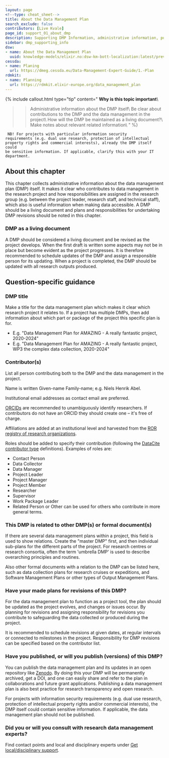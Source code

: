 ```yaml
---
layout: page
<!--type: cheat_sheet-->
title: About the Data Management Plan
search_exclude: false
contributors: [Live Kvale]
page_id: support_01_about_dmp
description: Supporting DMP Information, administrative information, publish dmp, dmp publication, manage dmp, living document
sidebar: dmp_supporting_info
dsw:
- name: About the Data Management Plan
  uuid: knowledge-models/elixir.no:dsw-km-bott-localization:latest/preview?questionUuid=7ed9939b-b85c-48bf-87f5-2aa081bb5267
cessda:
- name: Planing
  url: https://dmeg.cessda.eu/Data-Management-Expert-Guide/1.-Plan
rdmkit:
- name: Planning
  url: https://rdmkit.elixir-europe.org/data_management_plan
---
```


{% include callout.html type="tip" content="
**Why is this topic important**\\
>> Administrative information about the DMP itself\\
>> Be clear about contributions to the DMP and the data management in the project\\
>> How will the DMP be maintained as a living document?\\
>> Make notes about relevant related information\\
" %}

<code> NB! For projects with particular information security requirements (e.g. dual use research, protection of intellectual property rights and commercial interests), already the DMP itself could be sensitive information. If applicable, clarify this with your IT department.</code>

## About this chapter
This chapter collects administrative information about the data management plan (DMP) itself. It makes it clear who contributes to data management in the research project and how responsibilities are assigned in the research group (e.g. between the project leader, research staff, and technical staff), which also is useful information when making data accessible. A DMP should be a living document and plans and responsibilities for undertaking DMP revisions should be noted in this chapter.

### DMP as a living document
A DMP should be considered a living document and be revised as the project develops. When the first draft is written some aspects may not be in place but become evident as the project progresses. It is therefore recommended to schedule updates of the DMP and assign a responsible person for its updating. When a project is completed, the DMP should be updated with all research outputs produced.


## Question-specific guidance

### DMP title
Make a title for the data management plan which makes it clear which research project it relates to. If a project has multiple DMPs, then add information about which part or package of the project this specific plan is for.
* E.g. "Data Management Plan for AMAZING - A really fantastic project, 2020-2024"
* E.g. "Data Management Plan for AMAZING - A really fantastic project, WP3 the complex data collection, 2020-2024"

### Contributor(s)
List all person contributing both to the DMP and the data management in the project.

Name is written Given-name Family-name; e.g. Niels Henrik Abel.

Institutional email addresses as contact email are preferred.

[ORCIDs](https://orcid.org/) are recommended to unambiguously identify researchers. If contributors do not have an ORCID they should create one – it's free of charge.

Affiliations are added at an institutional level and harvested from the [ROR registry of research organizations](https://ror.org/).

Roles should be added to specify their contribution (following the [DataCite contributor type](https://datacite-metadata-schema.readthedocs.io/en/4.5/appendices/appendix-1/contributorType/ "2024-09-09") definitions). Examples of roles are: 
* Contact Person 
* Data Collector 
* Data Manager  
* Project Leader 
* Project Manager 
* Project Member 
* Researcher 
* Supervisor 
* Work Package Leader
* Related Person or Other can be used for others who contribute in more general terms.

### This DMP is related to other DMP(s) or formal document(s)
If there are several data management plans within a project, this field is used to show relations. Create the "master DMP" first, and then individual sub-plans for the different parts of the project. For research centres or research consortia, often the term 'umbrella DMP' is used to describe overarching principles and routines.

Also other formal documents with a relation to the DMP can be listed here, such as data collection plans for research cruises or expeditions, and Software Management Plans or other types of Output Management Plans.

### Have your made plans for revisions of this DMP?
For the data management plan to function as a project tool, the plan should be updated as the project evolves, and changes or issues occur. By planning for revisions and assigning responsibility for revisions you contribute to safeguarding the data collected or produced during the project.

It is recommended to schedule revisions at given dates, at regular intervals or connected to milestones in the project.
Responsibility for DMP revisions can be specified based on the contributor list.

### Have you published, or will you publish (versions) of this DMP?
You can publish the data management plan and its updates in an open repository like [Zenodo](https://zenodo.org/). By doing this your DMP will be permanently archived, get a DOI, and one can easily share and refer to the plan in collaborations and future grant applications. Publishing a data management plan is also best practice for research transparency and open research.

For projects with information security requirements (e.g. dual use research, protection of intellectual property rights and/or commercial interests), the DMP itself could contain sensitive information. If applicable, the data management plan should not be published.

### Did you or will you consult with research data management experts?
Find contact points and local and disciplinary experts under [Get local/disciplinary support](/pages/support_00_local_disc).
